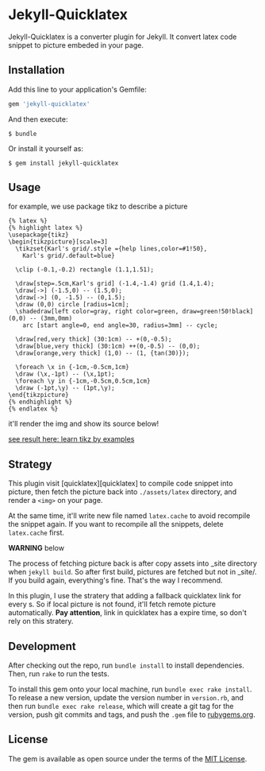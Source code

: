 # Jekyll-Quicklatex

Jekyll-Quicklatex is a converter plugin for Jekyll. It convert latex code
snippet to picture embeded in your page.

## Installation

Add this line to your application's Gemfile:

```ruby
gem 'jekyll-quicklatex'
```

And then execute:

    $ bundle

Or install it yourself as:

    $ gem install jekyll-quicklatex

## Usage

for example, we use package tikz to describe a picture

```
{% latex %}
{% highlight latex %}
\usepackage{tikz}
\begin{tikzpicture}[scale=3]
  \tikzset{Karl's grid/.style ={help lines,color=#1!50},
    Karl's grid/.default=blue}

  \clip (-0.1,-0.2) rectangle (1.1,1.51);

  \draw[step=.5cm,Karl's grid] (-1.4,-1.4) grid (1.4,1.4);
  \draw[->] (-1.5,0) -- (1.5,0);
  \draw[->] (0, -1.5) -- (0,1.5);
  \draw (0,0) circle [radius=1cm];
  \shadedraw[left color=gray, right color=green, draw=green!50!black] (0,0) -- (3mm,0mm)
    arc [start angle=0, end angle=30, radius=3mm] -- cycle;

  \draw[red,very thick] (30:1cm) -- +(0,-0.5);
  \draw[blue,very thick] (30:1cm) ++(0,-0.5) -- (0,0);
  \draw[orange,very thick] (1,0) -- (1, {tan(30)});

  \foreach \x in {-1cm,-0.5cm,1cm}
  \draw (\x,-1pt) -- (\x,1pt);
  \foreach \y in {-1cm,-0.5cm,0.5cm,1cm}
  \draw (-1pt,\y) -- (1pt,\y);
\end{tikzpicture}
{% endhighlight %}
{% endlatex %}
```

it'll render the img and show its source below!

[see result here: learn tikz by examples][tikz]

## Strategy

This plugin visit [quicklatex][quicklatex] to compile code snippet into
picture, then fetch the picture back into `./assets/latex` directory, and
render a `<img>` on your page.

At the same time, it'll write new file named `latex.cache` to avoid recompile
the snippet again. If you want to recompile all the snippets, delete
`latex.cache` first.

**WARNING** below

The process of fetching picture back is after copy assets into _site
directory when `jekyll build`. So after first build, pictures are fetched but
not in _site/. If you build again, everything's fine. That's the way I
recommend.

In this plugin, I use the stratery that adding a fallback quicklatex
link for every <img>s. So if local picture is not found, it'll fetch remote
picture automatically. **Pay attention**, link in quicklatex has a expire time,
so don't rely on this stratery.

## Development

After checking out the repo, run `bundle install` to install dependencies. Then, run `rake` to run the tests.

To install this gem onto your local machine, run `bundle exec rake install`. To release a new version, update the version number in `version.rb`, and then run `bundle exec rake release`, which will create a git tag for the version, push git commits and tags, and push the `.gem` file to [rubygems.org](https://rubygems.org).

## License

The gem is available as open source under the terms of the [MIT License](http://opensource.org/licenses/MIT).

[tikz]: http://dreamanddead.github.io/2017/03/25/learn-tikz-by-examples.html

